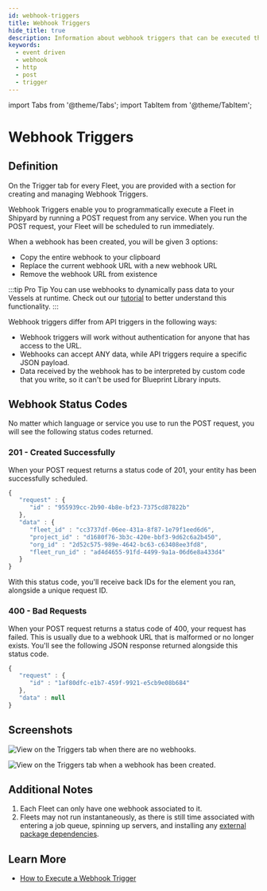 ```yaml
---
id: webhook-triggers
title: Webhook Triggers
hide_title: true
description: Information about webhook triggers that can be executed through external systems.
keywords:
  - event driven
  - webhook
  - http
  - post
  - trigger
---
```


import Tabs from '@theme/Tabs';
import TabItem from '@theme/TabItem';

# Webhook Triggers

## Definition

On the Trigger tab for every Fleet, you are provided with a section for creating and managing Webhook Triggers.

Webhook Triggers enable you to programmatically execute a Fleet in Shipyard by running a POST request from any service. When you run the POST request, your Fleet will be scheduled to run immediately.

When a webhook has been created, you will be given 3 options:

- Copy the entire webhook to your clipboard
- Replace the current webhook URL with a new webhook URL
- Remove the webhook URL from existence

:::tip Pro Tip
You can use webhooks to dynamically pass data to your Vessels at runtime. Check out our [tutorial](../../tutorials/referencing-fleet-webhook-parameters.md) to better understand this functionality.
:::

Webhook triggers differ from API triggers in the following ways:
- Webhook triggers will work without authentication for anyone that has access to the URL.
- Webhooks can accept ANY data, while API triggers require a specific JSON payload.
- Data received by the webhook has to be interpreted by custom code that you write, so it can't be used for Blueprint Library inputs.

## Webhook Status Codes

No matter which language or service you use to run the POST request, you will see the following status codes returned.

### 201 - Created Successfully

When your POST request returns a status code of 201, your entity has been successfully scheduled.

```javascript
{
   "request" : {
      "id" : "955939cc-2b90-4b8e-bf23-7375cd87822b"
   },
   "data" : {
      "fleet_id" : "cc3737df-06ee-431a-8f87-1e79f1eed6d6",
      "project_id" : "d1680f76-3b3c-420e-bbf3-9d62c6a2b450",
      "org_id" : "2d52c575-989e-4642-bc63-c63408ee3fd8",
      "fleet_run_id" : "ad4d4655-91fd-4499-9a1a-06d6e8a433d4"
   }
}
```

With this status code, you'll receive back IDs for the element you ran, alongside a unique request ID.

### 400 - Bad Requests

When your POST request returns a status code of 400, your request has failed. This is usually due to a webhook URL that is malformed or no longer exists. You'll see the following JSON response returned alongside this status code.

```javascript
{
   "request" : {
      "id" : "1af80dfc-e1b7-459f-9921-e5cb9e08b684"
   },
   "data" : null
}
```

## Screenshots

![View on the Triggers tab when there are no webhooks.](../../.gitbook/assets/no_webhook_triggers.png)

![View on the Triggers tab when a webhook has been created.](../../.gitbook/assets/active_webhook_trigger.png)

## Additional Notes

1. Each Fleet can only have one webhook associated to it.
2. Fleets may not run instantaneously, as there is still time associated with entering a job queue, spinning up servers, and installing any [external package dependencies](../packages/external-package-dependencies.md).

## Learn More
- [How to Execute a Webhook Trigger](../../how-tos/triggers/execute-webhook-trigger.md)